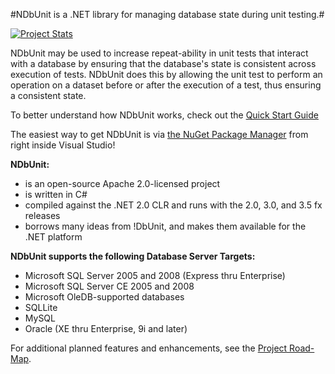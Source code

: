 #NDbUnit is a .NET library for managing database state during unit testing.#

[![Project Stats](https://www.openhub.net/p/ndbunit/widgets/project_thin_badge.gif)](https://www.openhub.net/p/ndbunit)

NDbUnit may be used to increase repeat-ability in unit tests that interact with a database by ensuring that the database's state is consistent across execution of tests. NDbUnit does this by allowing the unit test to perform an operation on a dataset before or after the execution of a test, thus ensuring a consistent state.

To better understand how NDbUnit works, check out the [Quick Start Guide](https://github.com/NDbUnit/NDbUnit/wiki/QuickStart)

The easiest way to get NDbUnit is via [the NuGet Package Manager](http://nuget.org) from right inside Visual Studio!

**NDbUnit:**
    
* is an open-source Apache 2.0-licensed project
* is written in C#
* compiled against the .NET 2.0 CLR and runs with the 2.0, 3.0, and 3.5 fx releases
* borrows many ideas from !DbUnit, and makes them available for the .NET platform

**NDbUnit supports the following Database Server Targets:**

* Microsoft SQL Server 2005 and 2008 (Express thru Enterprise)
* Microsoft SQL Server CE 2005 and 2008
* Microsoft OleDB-supported databases
* SQLLite
* MySQL
* Oracle (XE thru Enterprise, 9i and later)

For additional planned features and enhancements, see the [Project Road-Map](https://github.com/NDbUnit/NDbUnit/wiki/Project-Road-Map).

